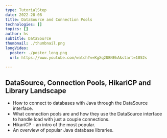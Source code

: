```yaml
---
type: TutorialStep
date: 2022-28-08
title: DataSource and Connection Pools
technologies: []
topics: []
author: hs
subtitle: DataSource
thumbnail: ./thumbnail.png
longVideo:
  poster: ./poster_long.png
  url: https://www.youtube.com/watch?v=KgXq2UBNEhA&start=1052s

---
```


## DataSource, Connection Pools, HikariCP and Library Landscape

* How to connect to databases with Java through the DataSource interface.
* What connection pools are and how they use the DataSource interface to handle load with just a couple connections.
* HikariCP - an intro of the most popular.
* An overview of popular Java database libraries.